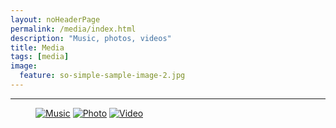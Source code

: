 ```yaml
---
layout: noHeaderPage
permalink: /media/index.html
description: "Music, photos, videos"
title: Media
tags: [media]
image:
  feature: so-simple-sample-image-2.jpg
---
```


***

<figure class="third">
    <a href="{{ site.url }}/music"><img src="{{ site.url }}/images/Ania promo.jpg" alt="Music"></a>
    <a href="{{ site.url }}/photo"><img src="{{ site.url }}/images/Ania promo.jpg" alt="Photo"></a>
    <a href="{{ site.url }}/video"><img src="{{ site.url }}/images/Ania promo.jpg" alt="Video"></a>
</figure>

